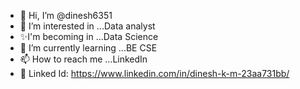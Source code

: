 - 👋 Hi, I’m @dinesh6351
- 👀 I’m interested in ...Data analyst
- ✨I'm becoming in ...Data Science
- 🌱 I’m currently learning ...BE CSE
- 📫 How to reach me ...LinkedIn
- 🤙 Linked Id: https://www.linkedin.com/in/dinesh-k-m-23aa731bb/

<!---
dinesh6351/dinesh6351 is a ✨ special ✨ repository because its `README.md` (this file) appears on your GitHub profile.
You can click the Preview link to take a look at your changes.
--->
